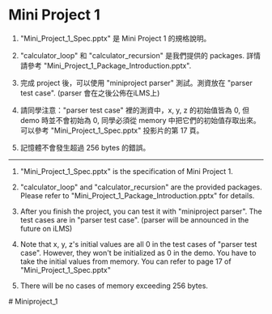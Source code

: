 ﻿# Mini Project 1

1. "Mini_Project_1_Spec.pptx" 是 Mini Project 1 的規格說明。

2. "calculator_loop" 和 "calculator_recursion" 是我們提供的 packages. 詳情請參考 "Mini_Project_1_Package_Introduction.pptx".

3. 完成 project 後，可以使用 "miniproject parser" 測試。測資放在 "parser test case". (parser 會在之後公佈在iLMS上)

4. 請同學注意："parser test case" 裡的測資中，x, y, z 的初始值皆為 0, 但 demo 時並不會初始為 0, 同學必須從 memory 中把它們的初始值存取出來。可以參考 "Mini_Project_1_Spec.pptx" 投影片的第 17 頁。

5. 記憶體不會發生超過 256 bytes 的錯誤。

-------------------------------------------------------------------

1. "Mini_Project_1_Spec.pptx" is the specification of Mini Project 1.

2. "calculator_loop" and "calculator_recursion" are the provided packages. Please refer to "Mini_Project_1_Package_Introduction.pptx" for details.

3. After you finish the project, you can test it with "miniproject parser". The test cases are in "parser test case". (parser will be announced in the future on iLMS)

4. Note that x, y, z's initial values are all 0 in the test cases of "parser test case". However, they won't be initialized as 0 in the demo. You have to take the initial values from memory. You can refer to page 17 of "Mini_Project_1_Spec.pptx"

5. There will be no cases of memory exceeding 256 bytes.



#   M i n i p r o j e c t _ 1  
 
